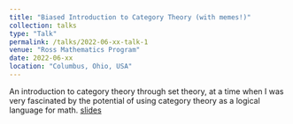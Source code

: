 ```yaml
---
title: "Biased Introduction to Category Theory (with memes!)"
collection: talks
type: "Talk"
permalink: /talks/2022-06-xx-talk-1
venue: "Ross Mathematics Program"
date: 2022-06-xx
location: "Columbus, Ohio, USA"
---
```


An introduction to category theory through set theory, at a time when I was very fascinated by the potential of using category theory as a logical language for math. [slides](https://docs.google.com/presentation/d/1qq0oIjtLIgoUEA8EqsykpsPlCOnCp8j14zIZF1X3GuU/edit?usp=sharing)
